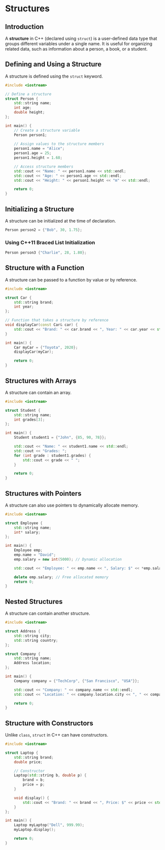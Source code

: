 # Structures

## Introduction  
A **structure** in C++ (declared using `struct`) is a user-defined data type that groups different variables under a single name. It is useful for organizing related data, such as information about a person, a book, or a student.

## Defining and Using a Structure  
A structure is defined using the `struct` keyword.

```cpp
#include <iostream>

// Define a structure
struct Person {
    std::string name;
    int age;
    double height;
};

int main() {
    // Create a structure variable
    Person person1;
    
    // Assign values to the structure members
    person1.name = "Alice";
    person1.age = 25;
    person1.height = 1.68;

    // Access structure members
    std::cout << "Name: " << person1.name << std::endl;
    std::cout << "Age: " << person1.age << std::endl;
    std::cout << "Height: " << person1.height << "m" << std::endl;

    return 0;
}
```

## Initializing a Structure
A structure can be initialized at the time of declaration.

```cpp
Person person2 = {"Bob", 30, 1.75};
```

### Using C++11 Braced List Initialization
```cpp
Person person3 {"Charlie", 28, 1.80};
```

## Structure with a Function
A structure can be passed to a function by value or by reference.

```cpp
#include <iostream>

struct Car {
    std::string brand;
    int year;
};

// Function that takes a structure by reference
void displayCar(const Car& car) {
    std::cout << "Brand: " << car.brand << ", Year: " << car.year << std::endl;
}

int main() {
    Car myCar = {"Toyota", 2020};
    displayCar(myCar);

    return 0;
}
```

## Structures with Arrays
A structure can contain an array.

```cpp
#include <iostream>

struct Student {
    std::string name;
    int grades[3];
};

int main() {
    Student student1 = {"John", {85, 90, 78}};

    std::cout << "Name: " << student1.name << std::endl;
    std::cout << "Grades: ";
    for (int grade : student1.grades) {
        std::cout << grade << " ";
    }

    return 0;
}
```

## Structures with Pointers
A structure can also use pointers to dynamically allocate memory.

```cpp
#include <iostream>

struct Employee {
    std::string name;
    int* salary;
};

int main() {
    Employee emp;
    emp.name = "David";
    emp.salary = new int(5000); // Dynamic allocation

    std::cout << "Employee: " << emp.name << ", Salary: $" << *emp.salary << std::endl;

    delete emp.salary; // Free allocated memory
    return 0;
}
```

## Nested Structures
A structure can contain another structure.

```cpp
#include <iostream>

struct Address {
    std::string city;
    std::string country;
};

struct Company {
    std::string name;
    Address location;
};

int main() {
    Company company = {"TechCorp", {"San Francisco", "USA"}};

    std::cout << "Company: " << company.name << std::endl;
    std::cout << "Location: " << company.location.city << ", " << company.location.country << std::endl;

    return 0;
}
```

## Structure with Constructors
Unlike `class`, `struct` in C++ can have constructors.

```cpp
#include <iostream>

struct Laptop {
    std::string brand;
    double price;

    // Constructor
    Laptop(std::string b, double p) {
        brand = b;
        price = p;
    }

    void display() {
        std::cout << "Brand: " << brand << ", Price: $" << price << std::endl;
    }
};

int main() {
    Laptop myLaptop("Dell", 999.99);
    myLaptop.display();

    return 0;
}
```
